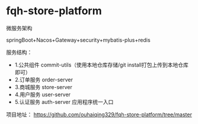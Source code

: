 # fqh-store-platform

微服务架构

springBoot+Nacos+Gateway+security+mybatis-plus+redis

服务结构：
- 1.公共组件 commit-utils（使用本地仓库存储/git install打包上传到本地仓库即可）
- 2.订单服务 order-server
- 3.商城服务 store-server
- 4.用户服务 user-server
- 5.认证服务 auth-server  应用程序统一入口


项目地址：
https://github.com/ouhaiqing329/fqh-store-platform/tree/master